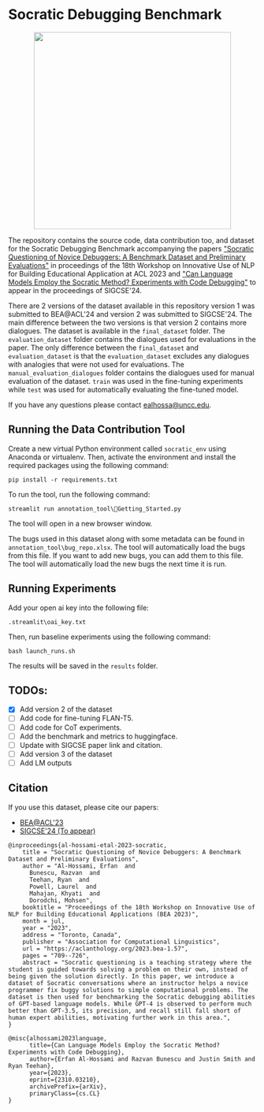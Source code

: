# Socratic Debugging Benchmark

<p align="center">
  <img src="annotation_tool/img/socratic_debugging.png" height="400">
</p>

The repository contains the source code, data contribution too, and dataset for the Socratic Debugging Benchmark accompanying the papers ["Socratic Questioning of Novice Debuggers: A Benchmark Dataset and Preliminary Evaluations"](https://aclanthology.org/2023.bea-1.57/) in proceedings of the 18th Workshop on Innovative Use of NLP for Building Educational Application at ACL 2023 and ["Can Language Models Employ the Socratic Method? Experiments with Code Debugging"](https://arxiv.org/abs/2310.03210) to appear in the proceedings of SIGCSE'24.

There are 2 versions of the dataset available in this repository version 1 was submitted to BEA@ACL'24 and version 2 was submitted to SIGCSE'24. The main difference between the two versions is that version 2 contains more dialogues. The dataset is available in the `final_dataset` folder. The `evaluation_dataset` folder contains the dialogues used for evaluations in the paper. The only difference between the `final_dataset` and `evaluation_dataset` is that the `evaluation_dataset` excludes any dialogues with analogies that were not used for evaluations. The `manual_evaluation_dialogues` folder contains the dialogues used for manual evaluation of the dataset. `train` was used in the fine-tuning experiments while `test` was used for automatically evaluating the fine-tuned model.

If you have any questions please contact [ealhossa@uncc.edu](mailto:ealhossa@uncc.edu).

## Running the Data Contribution Tool
Create a new virtual Python environment called `socratic_env` using Anaconda or virtualenv. Then, activate the environment and install the required packages using the following command:
```
pip install -r requirements.txt
```
To run the tool, run the following command:
```
streamlit run annotation_tool\🏡Getting_Started.py
```
The tool will open in a new browser window. 

The bugs used in this dataset along with some metadata can be found in `annotation_tool\bug_repo.xlsx`. The tool will automatically load the bugs from this file. If you want to add new bugs, you can add them to this file. The tool will automatically load the new bugs the next time it is run.

## Running Experiments

Add your open ai key into the following file:
```
.streamlit\oai_key.txt
```

Then, run baseline experiments using the following command:
```
bash launch_runs.sh
```
The results will be saved in the `results` folder.

## TODOs:
- [x] Add version 2 of the dataset
- [ ] Add code for fine-tuning FLAN-T5.
- [ ] Add code for CoT experiments.
- [ ] Add the benchmark and metrics to huggingface.
- [ ] Update with SIGCSE paper link and citation.
- [ ] Add version 3 of the dataset
- [ ] Add LM outputs
## Citation
If you use this dataset, please cite our papers: 
* [BEA@ACL'23](https://aclanthology.org/2023.bea-1.57/)
* [SIGCSE'24 (To appear)](https://arxiv.org/abs/2310.03210)
```
@inproceedings{al-hossami-etal-2023-socratic,
    title = "Socratic Questioning of Novice Debuggers: A Benchmark Dataset and Preliminary Evaluations",
    author = "Al-Hossami, Erfan  and
      Bunescu, Razvan  and
      Teehan, Ryan  and
      Powell, Laurel  and
      Mahajan, Khyati  and
      Dorodchi, Mohsen",
    booktitle = "Proceedings of the 18th Workshop on Innovative Use of NLP for Building Educational Applications (BEA 2023)",
    month = jul,
    year = "2023",
    address = "Toronto, Canada",
    publisher = "Association for Computational Linguistics",
    url = "https://aclanthology.org/2023.bea-1.57",
    pages = "709--726",
    abstract = "Socratic questioning is a teaching strategy where the student is guided towards solving a problem on their own, instead of being given the solution directly. In this paper, we introduce a dataset of Socratic conversations where an instructor helps a novice programmer fix buggy solutions to simple computational problems. The dataset is then used for benchmarking the Socratic debugging abilities of GPT-based language models. While GPT-4 is observed to perform much better than GPT-3.5, its precision, and recall still fall short of human expert abilities, motivating further work in this area.",
}
```
```
@misc{alhossami2023language,
      title={Can Language Models Employ the Socratic Method? Experiments with Code Debugging}, 
      author={Erfan Al-Hossami and Razvan Bunescu and Justin Smith and Ryan Teehan},
      year={2023},
      eprint={2310.03210},
      archivePrefix={arXiv},
      primaryClass={cs.CL}
}
```
